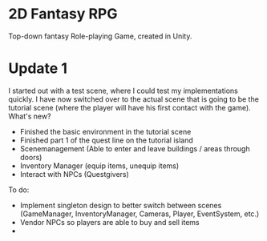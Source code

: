 # 2D Fantasy RPG
Top-down fantasy Role-playing Game, created in Unity.

# Update 1
I started out with a test scene, where I could test my implementations quickly. I have now switched over to the actual scene that is going to be the tutorial scene (where the player will have his first contact with the game).
What's new?
- Finished the basic environment in the tutorial scene
- Finished part 1 of the quest line on the tutorial island
- Scenemanagement (Able to enter and leave buildings / areas through doors)
- Inventory Manager (equip items, unequip items)
- Interact with NPCs (Questgivers)


To do:
- Implement singleton design to better switch between scenes (GameManager, InventoryManager, Cameras, Player, EventSystem, etc.)
- Vendor NPCs so players are able to buy and sell items
- 